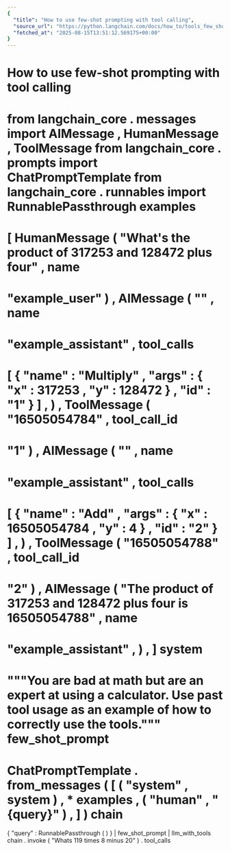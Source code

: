 ```yaml
---
{
  "title": "How to use few-shot prompting with tool calling",
  "source_url": "https://python.langchain.com/docs/how_to/tools_few_shot/",
  "fetched_at": "2025-08-15T13:51:12.569175+00:00"
}
---
```


# How to use few-shot prompting with tool calling

from
langchain_core
.
messages
import
AIMessage
,
HumanMessage
,
ToolMessage
from
langchain_core
.
prompts
import
ChatPromptTemplate
from
langchain_core
.
runnables
import
RunnablePassthrough
examples
=
[
HumanMessage
(
"What's the product of 317253 and 128472 plus four"
,
name
=
"example_user"
)
,
AIMessage
(
""
,
name
=
"example_assistant"
,
tool_calls
=
[
{
"name"
:
"Multiply"
,
"args"
:
{
"x"
:
317253
,
"y"
:
128472
}
,
"id"
:
"1"
}
]
,
)
,
ToolMessage
(
"16505054784"
,
tool_call_id
=
"1"
)
,
AIMessage
(
""
,
name
=
"example_assistant"
,
tool_calls
=
[
{
"name"
:
"Add"
,
"args"
:
{
"x"
:
16505054784
,
"y"
:
4
}
,
"id"
:
"2"
}
]
,
)
,
ToolMessage
(
"16505054788"
,
tool_call_id
=
"2"
)
,
AIMessage
(
"The product of 317253 and 128472 plus four is 16505054788"
,
name
=
"example_assistant"
,
)
,
]
system
=
"""You are bad at math but are an expert at using a calculator.
Use past tool usage as an example of how to correctly use the tools."""
few_shot_prompt
=
ChatPromptTemplate
.
from_messages
(
[
(
"system"
,
system
)
,
*
examples
,
(
"human"
,
"{query}"
)
,
]
)
chain
=
{
"query"
:
RunnablePassthrough
(
)
}
|
few_shot_prompt
|
llm_with_tools
chain
.
invoke
(
"Whats 119 times 8 minus 20"
)
.
tool_calls
